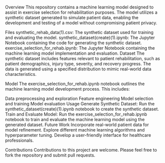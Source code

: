 Overview
This repository contains a machine learning model designed to assist in exercise selection for rehabilitation purposes. The model utilizes a synthetic dataset generated to simulate patient data, enabling the development and testing of a model without compromising patient privacy.

Files
synthetic_rehab_data(1).csv: The synthetic dataset used for training and evaluating the model.
synthetic_dataset(create)(1).ipynb: The Jupyter Notebook containing the code for generating the synthetic dataset.
exercise_selection_for_rehab.ipynb: The Jupyter Notebook containing the machine learning model implementation and evaluation.
Dataset
The synthetic dataset includes features relevant to patient rehabilitation, such as patient demographics, injury type, severity, and recovery progress. The data is generated using a specified distribution to mimic real-world data characteristics.

Model
The exercise_selection_for_rehab.ipynb notebook outlines the machine learning model development process. This includes:

Data preprocessing and exploration
Feature engineering
Model selection and training
Model evaluation
Usage
Generate Synthetic Dataset:
Run the synthetic_dataset(create)(1).ipynb notebook to create the synthetic dataset.
Train and Evaluate Model:
Run the exercise_selection_for_rehab.ipynb notebook to train and evaluate the machine learning model using the generated dataset.
Future Work
Incorporate real-world patient data for model refinement.
Explore different machine learning algorithms and hyperparameter tuning.
Develop a user-friendly interface for healthcare professionals.

Contributions
Contributions to this project are welcome. Please feel free to fork the repository and submit pull requests.
